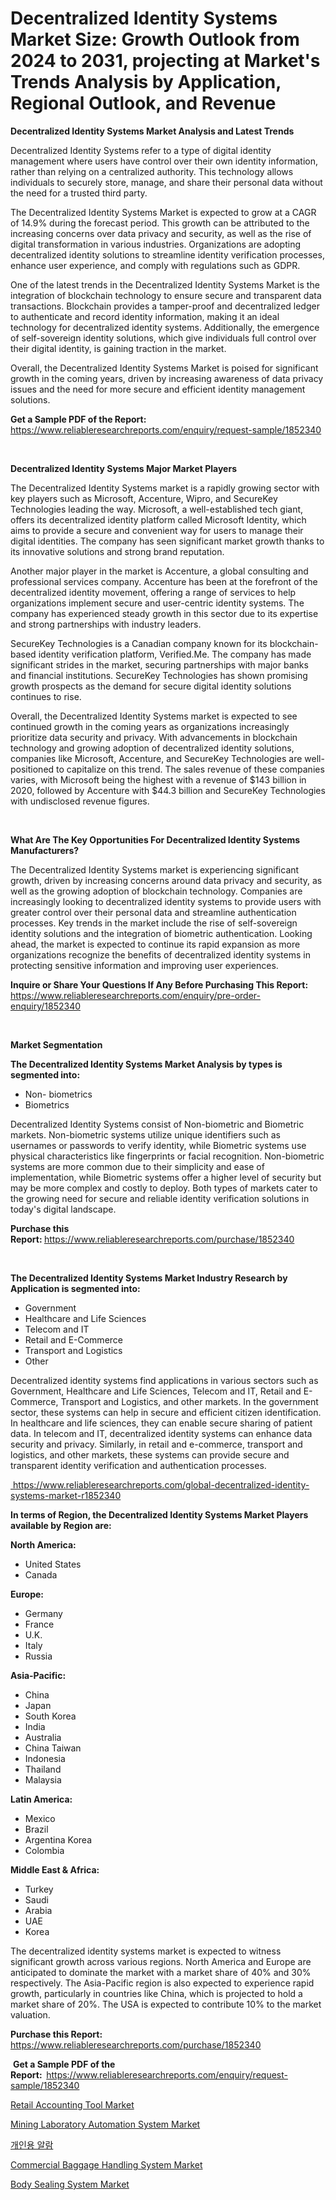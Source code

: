 <p><h1>Decentralized Identity Systems Market Size: Growth Outlook from 2024 to 2031, projecting at Market's Trends Analysis by Application, Regional Outlook, and Revenue</h1></p><p><strong>Decentralized Identity Systems Market Analysis and Latest Trends</strong></p>
<p><p>Decentralized Identity Systems refer to a type of digital identity management where users have control over their own identity information, rather than relying on a centralized authority. This technology allows individuals to securely store, manage, and share their personal data without the need for a trusted third party.</p><p>The Decentralized Identity Systems Market is expected to grow at a CAGR of 14.9% during the forecast period. This growth can be attributed to the increasing concerns over data privacy and security, as well as the rise of digital transformation in various industries. Organizations are adopting decentralized identity solutions to streamline identity verification processes, enhance user experience, and comply with regulations such as GDPR.</p><p>One of the latest trends in the Decentralized Identity Systems Market is the integration of blockchain technology to ensure secure and transparent data transactions. Blockchain provides a tamper-proof and decentralized ledger to authenticate and record identity information, making it an ideal technology for decentralized identity systems. Additionally, the emergence of self-sovereign identity solutions, which give individuals full control over their digital identity, is gaining traction in the market.</p><p>Overall, the Decentralized Identity Systems Market is poised for significant growth in the coming years, driven by increasing awareness of data privacy issues and the need for more secure and efficient identity management solutions.</p></p>
<p><strong>Get a Sample PDF of the Report:&nbsp;</strong> <a href="https://www.reliableresearchreports.com/enquiry/request-sample/1852340">https://www.reliableresearchreports.com/enquiry/request-sample/1852340</a></p>
<p>&nbsp;</p>
<p><strong>Decentralized Identity Systems Major Market Players</strong></p>
<p><p>The Decentralized Identity Systems market is a rapidly growing sector with key players such as Microsoft, Accenture, Wipro, and SecureKey Technologies leading the way. Microsoft, a well-established tech giant, offers its decentralized identity platform called Microsoft Identity, which aims to provide a secure and convenient way for users to manage their digital identities. The company has seen significant market growth thanks to its innovative solutions and strong brand reputation.</p><p>Another major player in the market is Accenture, a global consulting and professional services company. Accenture has been at the forefront of the decentralized identity movement, offering a range of services to help organizations implement secure and user-centric identity systems. The company has experienced steady growth in this sector due to its expertise and strong partnerships with industry leaders.</p><p>SecureKey Technologies is a Canadian company known for its blockchain-based identity verification platform, Verified.Me. The company has made significant strides in the market, securing partnerships with major banks and financial institutions. SecureKey Technologies has shown promising growth prospects as the demand for secure digital identity solutions continues to rise.</p><p>Overall, the Decentralized Identity Systems market is expected to see continued growth in the coming years as organizations increasingly prioritize data security and privacy. With advancements in blockchain technology and growing adoption of decentralized identity solutions, companies like Microsoft, Accenture, and SecureKey Technologies are well-positioned to capitalize on this trend. The sales revenue of these companies varies, with Microsoft being the highest with a revenue of $143 billion in 2020, followed by Accenture with $44.3 billion and SecureKey Technologies with undisclosed revenue figures.</p></p>
<p>&nbsp;</p>
<p><strong>What Are The Key Opportunities For Decentralized Identity Systems Manufacturers?</strong></p>
<p><p>The Decentralized Identity Systems market is experiencing significant growth, driven by increasing concerns around data privacy and security, as well as the growing adoption of blockchain technology. Companies are increasingly looking to decentralized identity systems to provide users with greater control over their personal data and streamline authentication processes. Key trends in the market include the rise of self-sovereign identity solutions and the integration of biometric authentication. Looking ahead, the market is expected to continue its rapid expansion as more organizations recognize the benefits of decentralized identity systems in protecting sensitive information and improving user experiences.</p></p>
<p><strong>Inquire or Share Your Questions If Any Before Purchasing This Report:</strong> <a href="https://www.reliableresearchreports.com/enquiry/pre-order-enquiry/1852340">https://www.reliableresearchreports.com/enquiry/pre-order-enquiry/1852340</a></p>
<p>&nbsp;</p>
<p><strong>Market Segmentation</strong></p>
<p><strong>The Decentralized Identity Systems Market Analysis by types is segmented into:</strong></p>
<p><ul><li>Non- biometrics</li><li>Biometrics</li></ul></p>
<p><p>Decentralized Identity Systems consist of Non-biometric and Biometric markets. Non-biometric systems utilize unique identifiers such as usernames or passwords to verify identity, while Biometric systems use physical characteristics like fingerprints or facial recognition. Non-biometric systems are more common due to their simplicity and ease of implementation, while Biometric systems offer a higher level of security but may be more complex and costly to deploy. Both types of markets cater to the growing need for secure and reliable identity verification solutions in today's digital landscape.</p></p>
<p><strong>Purchase this Report:&nbsp;</strong><a href="https://www.reliableresearchreports.com/purchase/1852340">https://www.reliableresearchreports.com/purchase/1852340</a></p>
<p>&nbsp;</p>
<p><strong>The Decentralized Identity Systems Market Industry Research by Application is segmented into:</strong></p>
<p><ul><li>Government</li><li>Healthcare and Life Sciences</li><li>Telecom and IT</li><li>Retail and E-Commerce</li><li>Transport and Logistics</li><li>Other</li></ul></p>
<p><p>Decentralized identity systems find applications in various sectors such as Government, Healthcare and Life Sciences, Telecom and IT, Retail and E-Commerce, Transport and Logistics, and other markets. In the government sector, these systems can help in secure and efficient citizen identification. In healthcare and life sciences, they can enable secure sharing of patient data. In telecom and IT, decentralized identity systems can enhance data security and privacy. Similarly, in retail and e-commerce, transport and logistics, and other markets, these systems can provide secure and transparent identity verification and authentication processes.</p></p>
<p><a href="https://www.reliableresearchreports.com/global-decentralized-identity-systems-market-r1852340">&nbsp;https://www.reliableresearchreports.com/global-decentralized-identity-systems-market-r1852340</a></p>
<p><strong>In terms of Region, the Decentralized Identity Systems Market Players available by Region are:</strong></p>
<p>
    <p> <strong> North America: </strong>
        <ul>
            <li>United States</li>
            <li>Canada</li>
        </ul>
        </p> 
    <p> <strong> Europe: </strong>
        <ul>
            <li>Germany</li>
            <li>France</li>
            <li>U.K.</li>
            <li>Italy</li>
            <li>Russia</li>
        </ul>
        </p> 
    <p> <strong> Asia-Pacific: </strong>
        <ul>
            <li>China</li>
            <li>Japan</li>
            <li>South Korea</li>
            <li>India</li>
            <li>Australia</li>
            <li>China Taiwan</li>
            <li>Indonesia</li>
            <li>Thailand</li>
            <li>Malaysia</li>
        </ul>
        </p> 
    <p> <strong> Latin America: </strong>
        <ul>
            <li>Mexico</li>
            <li>Brazil</li>
            <li>Argentina Korea</li>
            <li>Colombia</li>
        </ul>
        </p> 
    <p> <strong> Middle East & Africa: </strong>
        <ul>
            <li>Turkey</li>
            <li>Saudi</li>
            <li>Arabia</li>
            <li>UAE</li>
            <li>Korea</li>
        </ul>
    </p>
    </p>
<p><p>The decentralized identity systems market is expected to witness significant growth across various regions. North America and Europe are anticipated to dominate the market with a market share of 40% and 30% respectively. The Asia-Pacific region is also expected to experience rapid growth, particularly in countries like China, which is projected to hold a market share of 20%. The USA is expected to contribute 10% to the market valuation.</p></p>
<p><strong>Purchase this Report: </strong><a href="https://www.reliableresearchreports.com/purchase/1852340">https://www.reliableresearchreports.com/purchase/1852340</a></p>
<p>&nbsp;<strong>Get a Sample PDF of the Report:&nbsp;&nbsp;</strong><a href="https://www.reliableresearchreports.com/enquiry/request-sample/1852340">https://www.reliableresearchreports.com/enquiry/request-sample/1852340</a></p>
<p><strong></strong></p>
<p><p><a href="https://github.com/JennyferFeil2023/Market-Research-Report-List-1/blob/main/retail-accounting-tool-market.md">Retail Accounting Tool Market</a></p><p><a href="https://github.com/RoccoManning/Market-Research-Report-List-5/blob/main/mining-laboratory-automation-system-market.md">Mining Laboratory Automation System Market</a></p><p><a href="https://github.com/lzrvbyqzftro57/Market-Research-Report-List-2/blob/main/203056961671.md">개인용 알람</a></p><p><a href="https://www.linkedin.com/pulse/commercial-baggage-handling-system-market-goal-estimating-size-afivc">Commercial Baggage Handling System Market</a></p><p><a href="https://www.linkedin.com/pulse/body-sealing-system-market-dynamics-2024-2031-also-its-trends-bc1de">Body Sealing System Market</a></p></p>